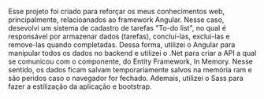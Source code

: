 Esse projeto foi criado para reforçar os meus conhecimentos web, principalmente, relacioanados ao framework Angular. Nesse caso, desevolvi um sistema de cadastro de tarefas "To-do list", no qual é responsável por armazenar dados (tarefas), concluí-las, excluí-las e remove-las quando completadas. Dessa forma, utilizei o Angular para manipular todos os dados no backend e utilizei o .Net para criar a API a qual se comunicou com o componente, do Entity Framework, In Memory. Nesse sentido, os dados ficam salvam temporariamente salvos na memória ram e são peridos caso o navegador for fechado.  Ademais, utilizei o Sass para fazer a estilização da aplicação e bootstrap.

